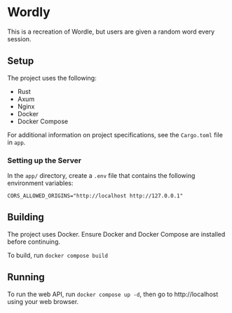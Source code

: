 # Wordly
This is a recreation of Wordle, but users are given a random word every session.

## Setup
The project uses the following:
- Rust
- Axum
- Nginx
- Docker
- Docker Compose

For additional information on project specifications, see the `Cargo.toml` file in `app`.

### Setting up the Server
In the `app/` directory, create a `.env` file that contains the following environment variables:
```
CORS_ALLOWED_ORIGINS="http://localhost http://127.0.0.1"
```

## Building
The project uses Docker. Ensure Docker and Docker Compose are installed before continuing.

To build, run `docker compose build`

## Running
To run the web API, run `docker compose up -d`, then go to http://localhost using your web browser.
